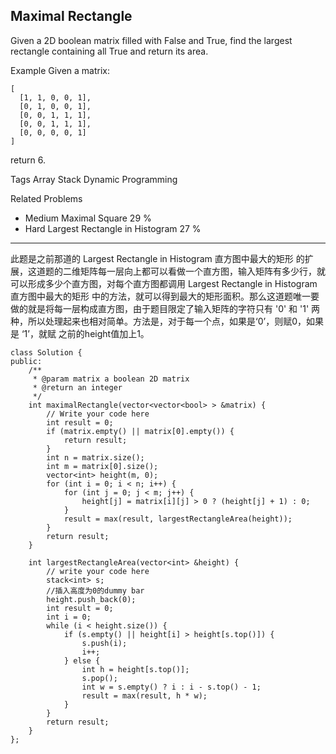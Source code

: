 ## Maximal Rectangle  ##

Given a 2D boolean matrix filled with False and True, find the largest rectangle containing all True and return its area.

Example
Given a matrix:

	[
	  [1, 1, 0, 0, 1],
	  [0, 1, 0, 0, 1],
	  [0, 0, 1, 1, 1],
	  [0, 0, 1, 1, 1],
	  [0, 0, 0, 0, 1]
	]
return 6.

Tags 
Array Stack Dynamic Programming

Related Problems 

- Medium Maximal Square 29 %
- Hard Largest Rectangle in Histogram 27 %

----------
此题是之前那道的 Largest Rectangle in Histogram 直方图中最大的矩形 的扩展，这道题的二维矩阵每一层向上都可以看做一个直方图，输入矩阵有多少行，就可以形成多少个直方图，对每个直方图都调用 Largest Rectangle in Histogram 直方图中最大的矩形 中的方法，就可以得到最大的矩形面积。那么这道题唯一要做的就是将每一层构成直方图，由于题目限定了输入矩阵的字符只有 '0' 和 '1' 两种，所以处理起来也相对简单。方法是，对于每一个点，如果是‘0’，则赋0，如果是 ‘1’，就赋 之前的height值加上1。

	class Solution {
	public:
	    /**
	     * @param matrix a boolean 2D matrix
	     * @return an integer
	     */
	    int maximalRectangle(vector<vector<bool> > &matrix) {
	        // Write your code here
	        int result = 0;
	        if (matrix.empty() || matrix[0].empty()) {
	            return result;
	        }
	        int n = matrix.size();
	        int m = matrix[0].size();
	        vector<int> height(m, 0);
	        for (int i = 0; i < n; i++) {
	            for (int j = 0; j < m; j++) {
	                height[j] = matrix[i][j] > 0 ? (height[j] + 1) : 0;
	            }
	            result = max(result, largestRectangleArea(height));
	        }
	        return result;
	    }
	
	    int largestRectangleArea(vector<int> &height) {
	        // write your code here
	        stack<int> s;
	        //插入高度为0的dummy bar
	        height.push_back(0);
	        int result = 0;
	        int i = 0;
	        while (i < height.size()) {
	            if (s.empty() || height[i] > height[s.top()]) {
	                s.push(i);
	                i++;
	            } else {
	                int h = height[s.top()];
	                s.pop();
	                int w = s.empty() ? i : i - s.top() - 1;
	                result = max(result, h * w);
	            }
	        }
	        return result;
	    }
	};